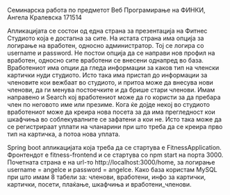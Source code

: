 Семинарска работа по предметот Веб Програмирање на ФИНКИ, Ангела Кралевска 171514

  Апликацијата се состои од една страна за презентација на Фитнес Студиото која е достапна за сите. На истата страна има опција за логирање на вработен, односно администратор. Тој се логира со username и password. Не постои опција да се направи нов профил на вработен, односно сите вработени се внесени однапред во база. Вработениот има опции да гледа информации за каков тип на членски картички нуди студиото. Исто така има пристап до информации за членовите кои вежбаат во студиото, и притоа може да внесува нови членови, да ги менува постоечките и да брише стари членови. Имам направено и Search кој вработениот може да го користи за да пребара член по неговото име или презиме. Кога ќе дојде некој во студиото вработениот може да креира нова посета за да има прегледност кои шкафчиња во соблекувалните се зафатени а кои не. Исто така може да се регистрираат уплати на чланарини при што треба да се креира прво тип на картичка, а потоа нова уплата. 

  Spring boot апликацијата која треба да се стартува е FitnessApplication. Фронтендот е fitness-frontend и се стартува со npm start на порта 3000. Почетната страна е на url-то http://localhost:3000/home, за логирање username = angelce и password = angelce. Како база користам MySQL при што имам 8 табели за: членови, вработени, инфо за картички, картички, посети, плаќање, шкафчиња и вработени_членови.
